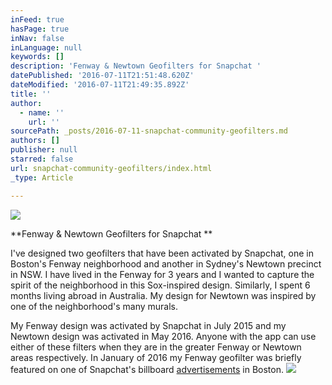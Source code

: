 ```yaml
---
inFeed: true
hasPage: true
inNav: false
inLanguage: null
keywords: []
description: 'Fenway & Newtown Geofilters for Snapchat '
datePublished: '2016-07-11T21:51:48.620Z'
dateModified: '2016-07-11T21:49:35.892Z'
title: ''
author:
  - name: ''
    url: ''
sourcePath: _posts/2016-07-11-snapchat-community-geofilters.md
authors: []
publisher: null
starred: false
url: snapchat-community-geofilters/index.html
_type: Article

---
```

![](https://the-grid-user-content.s3-us-west-2.amazonaws.com/413525f4-e055-426a-9c9f-2bc82de1ec0e.jpg)

**Fenway & Newtown Geofilters for Snapchat **

I've designed two geofilters that have been activated by Snapchat, one in Boston's Fenway neighborhood and another in Sydney's Newtown precinct in NSW. I have lived in the Fenway for 3 years and I wanted to capture the spirit of the neighborhood in this Sox-inspired design. Similarly, I spent 6 months living abroad in Australia. My design for Newtown was inspired by one of the neighborhood's many murals. 

My Fenway design was activated by Snapchat in July 2015 and my Newtown design was activated in May 2016\. Anyone with the app can use either of these filters when they are in the greater Fenway or Newtown areas respectively. In January of 2016 my Fenway geofilter was briefly featured on one of Snapchat's billboard [advertisements][0] in Boston.
![](https://imgflo.herokuapp.com/graph/vahj1ThiexotieMo/a0d49b6326f19823ecf264ad695d0cd9/croprotate.jpg?cropheight=9133&cropwidth=6136&degrees=0&input=https%3A%2F%2Fthe-grid-user-content.s3-us-west-2.amazonaws.com%2Ffb9e807f-e71f-42d9-8c66-f9e0e3c0bcf9.jpg&x=0&y=0)

[0]: http://www.adweek.com/news/technology/snapchat-running-sneakily-fun-billboard-ads-only-its-users-will-understand-170377
